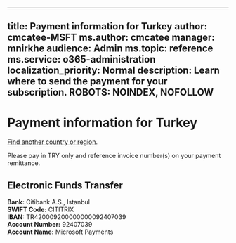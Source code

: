 
---
title: Payment information for Turkey
author: cmcatee-MSFT
ms.author: cmcatee
manager: mnirkhe
audience: Admin
ms.topic: reference
ms.service: o365-administration
localization_priority: Normal
description: Learn where to send the payment for your subscription.
ROBOTS: NOINDEX, NOFOLLOW
---                                

# Payment information for Turkey

[Find another country or region](CernPayTest.md). <!--This should go to the parent "Pay for your Office 365 for business subscription" topic-->

Please pay in TRY only and reference invoice number(s) on your payment remittance.

## Electronic Funds Transfer

**Bank:** Citibank A.S., Istanbul  
**SWIFT Code:** CITITRIX  
**IBAN:** TR420009200000000092407039  
**Account Number:** 92407039  
**Account Name:** Microsoft Payments  



